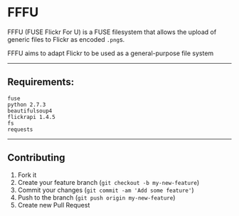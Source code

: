 # FFFU

FFFU (FUSE Flickr For U) is a FUSE filesystem that allows the upload of generic files to Flickr as encoded `.png`s.

FFFU aims to adapt Flickr to be used as a general-purpose file system

* * *

## Requirements:

    fuse    
    python 2.7.3
    beautifulsoup4
    flickrapi 1.4.5
    fs
    requests

* * *

## Contributing

1. Fork it
2. Create your feature branch (`git checkout -b my-new-feature`)
3. Commit your changes (`git commit -am 'Add some feature'`)
4. Push to the branch (`git push origin my-new-feature`)
5. Create new Pull Request
